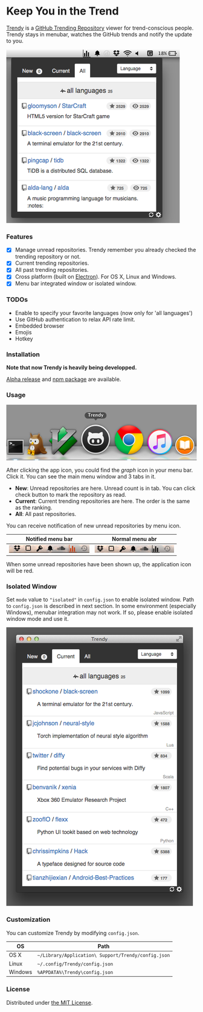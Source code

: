 Keep You in the Trend
=====================

[Trendy](https://github.com/rhysd/Trendy) is a [GitHub Trending Repository](https://github.com/trending) viewer for trend-conscious people.  Trendy stays in menubar, watches the GitHub trends and notify the update to you.

![ss](resource/image/main.png)

### Features

- [x] Manage unread repositories.  Trendy remember you already checked the trending repository or not.
- [x] Current trending repositories.
- [x] All past trending repositories.
- [x] Cross platform (built on [Electron](https://github.com/atom/electron)).  For OS X, Linux and Windows.
- [x] Menu bar integrated window or isolated window.

### TODOs

- Enable to specify your favorite languages (now only for 'all languages')
- Use GitHub authentication to relax API rate limit.
- Embedded browser
- Emojis
- Hotkey

### Installation

__Note that now Trendy is heavily being developped.__

[Alpha release](https://github.com/rhysd/Trendy/releases) and [npm package](https://www.npmjs.com/package/trendy) are available.

### Usage

![dock](resource/image/dock.png)

After clicking the app icon, you could find the _graph_ icon in your menu bar.  Click it.
You can see the main menu window and 3 tabs in it.

- __New__: Unread repositories are here.  Unread count is in tab.  You can click check button to mark the repository as read.
- __Current__: Current trending repositories are here.  The order is the same as the ranking.
- __All__: All past repositories.

You can receive notification of new unread repositories by menu icon.

| Notified menu bar | Normal menu abr |
| ----------------- | --------------- |
| ![notified menubar](resource/image/notified_menubar.png) | ![normal menubar](resource/image/normal_menubar.png) |

When some unread repositories have been shown up, the application icon will be red.

### Isolated Window

Set `mode` value to `"isolated"` in `config.json` to enable isolated window.  Path to `config.json` is described in next section.
In some environment (especially Windows), menubar integration may not work.  If so, please enable isolated window mode and use it.

![isolated window screen shot](resource/image/isolated.png)

### Customization

You can customize Trendy by modifying `config.json`.

| OS      | Path                                                |
| ------- | --------------------------------------------------- |
| OS X    | `~/Library/Application\ Support/Trendy/config.json` |
| Linux   | `~/.config/Trendy/config.json`                      |
| Windows | `%APPDATA%\Trendy\config.json`                      |

### License

Distributed under [the MIT License](LICENSE.txt).

